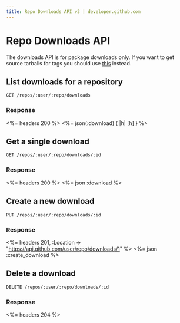 ```yaml
---
title: Repo Downloads API v3 | developer.github.com
---
```


# Repo Downloads API

The downloads API is for package downloads only. If you want to get
source tarballs for tags you should use [this](/v3/repos/#list-tags)
instead.

## List downloads for a repository

    GET /repos/:user/:repo/downloads

### Response

<%= headers 200 %>
<%= json(:download) { |h| [h] } %>

## Get a single download

    GET /repos/:user/:repo/downloads/:id

### Response

<%= headers 200 %>
<%= json :download %>

## Create a new download

    PUT /repos/:user/:repo/downloads/:id

### Response

<%= headers 201, :Location => "https://api.github.com/user/repo/downloads/1" %>
<%= json :create_download %>

## Delete a download

    DELETE /repos/:user/:repo/downloads/:id

### Response

<%= headers 204 %>
